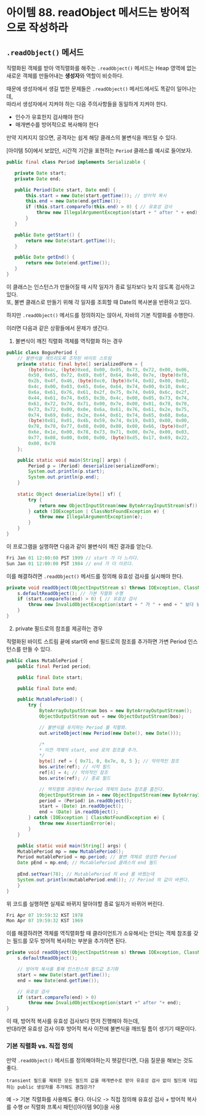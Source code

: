 # 아이템 88. readObject 메서드는 방어적으로 작성하라

## `.readObject()` 메서드

직렬화된 객체를 받아 역직렬화를 해주는 `.readObject()` 메서드는 Heap 영역에 없는 새로운 객체를 만들어내는 **생성자**와 역할이 비슷하다.

때문에 생성자에서 생길 법한 문제들은 `.readObject()` 메서드에서도 똑같이 일어나는데, <br>
따라서 생성자에서 지켜야 하는 다음 주의사항들을 동일하게 지켜야 한다. 

* 인수가 유효한지 검사해야 한다
* 매개변수를 방어적으로 복사해야 한다

만약 지켜지지 않으면, 공격자는 쉽게 해당 클래스의 불변식을 깨뜨릴 수 있다.

[아이템 50]에서 보았던, 시간적 기간을 표현하는 `Period` 클래스를 예시로 들어보자.

```JAVA
public final class Period implements Serializable {

   private Date start;
   private Date end;

   public Period(Date start, Date end) {
       this.start = new Date(start.getTime()); // 방어적 복사
       this.end = new Date(end.getTime());
       if (this.start.compareTo(this.end) > 0) { // 유효성 검사
           throw new IllegalArgumentException(start + " after " + end);
       }
   }

   public Date getStart() {
       return new Date(start.getTime());
   }

   public Date getEnd() {
       return new Date(end.getTime());
   }
}
```

이 클래스는 인스턴스가 만들어질 때 시작 일자가 종료 일자보다 늦지 않도록 검사하고 있다. <br>
또, 불변 클래스로 만들기 위해 각 일자를 조회할 때 Date의 복사본을 반환하고 있다.

하지만 `.readObject()` 메서드를 정의하지는 않아서, 자바의 기본 직렬화를 수행한다.

이러면 다음과 같은 상황들에서 문제가 생긴다.

1. 불변식이 깨진 직렬화 객체를 역직렬화 하는 경우

```JAVA
public class BogusPeriod {
    // 불변식을 깨뜨리도록 조작된 바이트 스트림
    private static final byte[] serializedForm = {
        (byte)0xac, (byte)0xed, 0x00, 0x05, 0x73, 0x72, 0x00, 0x06,
        0x50, 0x65, 0x72, 0x69, 0x6f, 0x64, 0x40, 0x7e, (byte)0xf8,
        0x2b, 0x4f, 0x46, (byte)0xc0, (byte)0xf4, 0x02, 0x00, 0x02,
        0x4c, 0x00, 0x03, 0x65, 0x6e, 0x64, 0x74, 0x00, 0x10, 0x4c,
        0x6a, 0x61, 0x76, 0x61, 0x2f, 0x75, 0x74, 0x69, 0x6c, 0x2f,
        0x44, 0x61, 0x74, 0x65, 0x3b, 0x4c, 0x00, 0x05, 0x73, 0x74,
        0x61, 0x72, 0x74, 0x71, 0x00, 0x7e, 0x00, 0x01, 0x78, 0x70,
        0x73, 0x72, 0x00, 0x0e, 0x6a, 0x61, 0x76, 0x61, 0x2e, 0x75,
        0x74, 0x69, 0x6c, 0x2e, 0x44, 0x61, 0x74, 0x65, 0x68, 0x6a,
        (byte)0x81, 0x01, 0x4b, 0x59, 0x74, 0x19, 0x03, 0x00, 0x00,
        0x78, 0x70, 0x77, 0x08, 0x00, 0x00, 0x00, 0x66, (byte)0xdf,
        0x6e, 0x1e, 0x00, 0x78, 0x73, 0x71, 0x00, 0x7e, 0x00, 0x03,
        0x77, 0x08, 0x00, 0x00, 0x00, (byte)0xd5, 0x17, 0x69, 0x22,
        0x00, 0x78
    };

    public static void main(String[] args) {
        Period p = (Period) deserialize(serializedForm);
        System.out.println(p.start);
        System.out.println(p.end);
    }
    
    static Object deserialize(byte[] sf) {
        try {
            return new ObjectInputStream(new ByteArrayInputStream(sf)).readObject();
        } catch (IOException | ClassNotFoundException e) {
            throw new IllegalArgumentException(e);
        }
    }
}
```

이 프로그램을 실행하면 다음과 같이 불변식이 깨진 결과를 얻는다.

```JAVA
Fri Jan 01 12:00:00 PST 1999 // start 가 더 느리다.
Sun Jan 01 12:00:00 PST 1984 // end 가 더 이르다.
```

이를 해결하려면 `.readObject()` 메서드를 정의해 유효성 검사를 실시해야 한다.

```JAVA
private void readObject(ObjectInputStream s) throws IOException, ClassNotFoundException {
    s.defaultReadObject(); // 기본 직렬화 수행
    if (start.compareTo(end) > 0) { // 유효성 검사
        throw new InvalidObjectException(start + " 가 " + end + " 보다 늦다.");
    }
}
```

2. private 필드로의 참조를 제공하는 경우

직렬화된 바이트 스트림 끝에 start와 end 필드로의 참조를 추가하면 가변 Period 인스턴스를 만들 수 있다.

```JAVA
public class MutablePeriod {
    public final Period period;

    public final Date start;

    public final Date end;

    public MutablePeriod() {
        try {
            ByteArrayOutputStream bos = new ByteArrayOutputStream();
            ObjectOutputStream out = new ObjectOutputStream(bos);

            // 불변식을 유지하는 Period 를 직렬화.
            out.writeObject(new Period(new Date(), new Date()));

            /*
            * 이전 객체의 start, end 로의 참조를 추가.
            */
            byte[] ref = { 0x71, 0, 0x7e, 0, 5 }; // 악의적인 참조
            bos.write(ref); // 시작 필드
            ref[4] = 4; // 악의적인 참조
            bos.write(ref); // 종료 필드

            // 역직렬화 과정에서 Period 객체의 Date 참조를 훔친다.
            ObjectInputStream in = new ObjectInputStream(new ByteArrayInputStream(bos.toByteArray()));
            period = (Period) in.readObject();
            start = (Date) in.readObject();
            end = (Date) in.readObject();
        } catch (IOException | ClassNotFoundException e) {
            throw new AssertionError(e);
        }
    }

    public static void main(String[] args) {
    MutablePeriod mp = new MutablePeriod();
    Period mutablePeriod = mp.period; // 불변 객체로 생성한 Period
    Date pEnd = mp.end; // MutablePeriod 클래스의 end 필드
    
    pEnd.setYear(78); // MutablePeriod 의 end 를 바꿨는데
    System.out.println(mutablePeriod.end()); // Period 의 값이 바뀐다.
    }
}
```

위 코드를 실행하면 실제로 바뀌지 말아야할 종료 일자가 바뀌어 버린다.

```JAVA
Fri Apr 07 19:59:32 KST 1978
Mon Apr 07 19:59:32 KST 1969
```

이를 해결하려면 객체를 역직렬화할 때 클라이언트가 소유해서는 안되는 객체 참조를 갖는 필드를 모두 방어적 복사하는 부분을 추가하면 된다.

```JAVA
private void readObject(ObjectInputStream s) throws IOException, ClassNotFoundException {
    s.defaultReadObject();

    // 방어적 복사를 통해 인스턴스의 필드값 초기화
    start = new Date(start.getTime());
    end = new Date(end.getTime());

    // 유효성 검사
    if (start.compareTo(end) > 0)
        throw new InvalidObjectException(start +" after "+ end);
}
```

이 때, 방어적 복사를 유효성 검사보다 먼저 진행해야 하는데, <br>
반대라면 유효성 검사 이후 방어적 복사 이전에 불변식을 깨뜨릴 틈이 생기기 때문이다.

### 기본 직렬화 vs. 직접 정의

만약 `.readObject()` 메서드를 정의해야하는지 헷갈린다면, 다음 질문을 해보는 것도 좋다.

`transient 필드를 제외한 모든 필드의 값을 매개변수로 받아 유효성 검사 없이 필드에 대입하는 public 생성자를 추가해도 괜찮은가?`

예 -> 기본 직렬화를 사용해도 좋다.
아니오 -> 직접 정의해 유효성 검사 + 방어적 복사를 수행 or 직렬화 프록시 패턴([아이템 90])을 사용